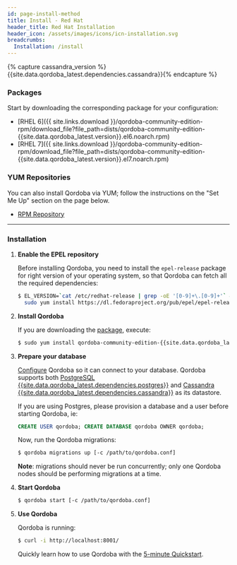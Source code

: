```yaml
---
id: page-install-method
title: Install - Red Hat
header_title: Red Hat Installation
header_icon: /assets/images/icons/icn-installation.svg
breadcrumbs:
  Installation: /install
---
```


{% capture cassandra_version %}{{site.data.qordoba_latest.dependencies.cassandra}}{% endcapture %}

### Packages

Start by downloading the corresponding package for your configuration:

- [RHEL 6]({{ site.links.download }}/qordoba-community-edition-rpm/download_file?file_path=dists/qordoba-community-edition-{{site.data.qordoba_latest.version}}.el6.noarch.rpm)
- [RHEL 7]({{ site.links.download }}/qordoba-community-edition-rpm/download_file?file_path=dists/qordoba-community-edition-{{site.data.qordoba_latest.version}}.el7.noarch.rpm)

### YUM Repositories

You can also install Qordoba via YUM; follow the instructions on the "Set Me Up"
section on the page below.

- [RPM Repository](https://bintray.com/qordoba/qordoba-community-edition-rpm)

----

### Installation

1. **Enable the EPEL repository**

    Before installing Qordoba, you need to install the `epel-release` package for right version of your operating system, so that Qordoba can fetch all the required dependencies:

    ```bash
    $ EL_VERSION=`cat /etc/redhat-release | grep -oE '[0-9]+\.[0-9]+'` && \
      sudo yum install https://dl.fedoraproject.org/pub/epel/epel-release-latest-${EL_VERSION%.*}.noarch.rpm
    ```

2. **Install Qordoba**

    If you are downloading the [package](#packages), execute:

    ```bash
    $ sudo yum install qordoba-community-edition-{{site.data.qordoba_latest.version}}.*.noarch.rpm --nogpgcheck
    ```

3. **Prepare your database**

    [Configure][configuration] Qordoba so it can connect to your database. Qordoba supports both [PostgreSQL {{site.data.qordoba_latest.dependencies.postgres}}](http://www.postgresql.org/) and [Cassandra {{site.data.qordoba_latest.dependencies.cassandra}}](http://cassandra.apache.org/) as its datastore.

    If you are using Postgres, please provision a database and a user before starting Qordoba, ie:

    ```sql
    CREATE USER qordoba; CREATE DATABASE qordoba OWNER qordoba;
    ```

    Now, run the Qordoba migrations:

    ```bash
    $ qordoba migrations up [-c /path/to/qordoba.conf]
    ```

    **Note**: migrations should never be run concurrently; only
    one Qordoba nodes should be performing migrations at a time.

4. **Start Qordoba**

    ```bash
    $ qordoba start [-c /path/to/qordoba.conf]
    ```

5. **Use Qordoba**

    Qordoba is running:

    ```bash
    $ curl -i http://localhost:8001/
    ```

    Quickly learn how to use Qordoba with the [5-minute Quickstart](/docs/latest/getting-started/quickstart).

[configuration]: /docs/{{site.data.qordoba_latest.release}}/configuration#database
